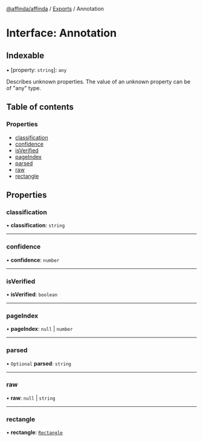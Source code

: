 [@affinda/affinda](../README.md) / [Exports](../modules.md) / Annotation

# Interface: Annotation

## Indexable

▪ [property: `string`]: `any`

Describes unknown properties. The value of an unknown property can be of "any" type.

## Table of contents

### Properties

- [classification](Annotation.md#classification)
- [confidence](Annotation.md#confidence)
- [isVerified](Annotation.md#isverified)
- [pageIndex](Annotation.md#pageindex)
- [parsed](Annotation.md#parsed)
- [raw](Annotation.md#raw)
- [rectangle](Annotation.md#rectangle)

## Properties

### classification

• **classification**: `string`

___

### confidence

• **confidence**: `number`

___

### isVerified

• **isVerified**: `boolean`

___

### pageIndex

• **pageIndex**: ``null`` \| `number`

___

### parsed

• `Optional` **parsed**: `string`

___

### raw

• **raw**: ``null`` \| `string`

___

### rectangle

• **rectangle**: [`Rectangle`](Rectangle.md)
